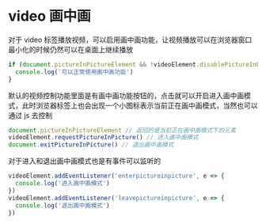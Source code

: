 # video 画中画

对于 video 标签播放视频，可以启用画中画功能，让视频播放可以在浏览器窗口最小化的时候仍然可以在桌面上继续播放

```js
if (document.pictureInPictureElement && !videoElement.disablePictureInPicture) {
  console.log('可以正常使用画中画功能')
}
```

默认的视频控制功能里面是有画中画功能按钮的，点击就可以开启进入画中画模式，此时浏览器标签上也会出现一个小图标表示当前正在画中画模式，当然也可以通过 js 去控制

```js
document.pictureInPictureElement // 返回的是当前正在画中画模式下的元素
videoElement.requestPictureInPicture() // 进入画中画模式
document.exitPictureInPicture() // 退出画中画模式
```

对于进入和退出画中画模式也是有事件可以监听的

```js
videoElement.addEventListener('enterpictureinpicture', e => {
  console.log('进入画中画模式')
})
videoElement.addEventListener('leavepictureinpicture', e => {
  console.log('退出画中画模式')
})
```

